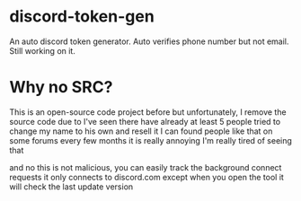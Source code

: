 # discord-token-gen

An auto discord token generator. Auto verifies phone number but not email. Still working on it.

# Why no SRC?

This is an open-source code project before but unfortunately, I remove the source code
due to I've seen there have already at least 5 people tried to change my name to his own and resell it
I can found people like that on some forums every few months it is really annoying I'm really tired of seeing that

and no this is not malicious, you can easily track the background connect requests
it only connects to discord.com except when you open the tool it will check the last update version

